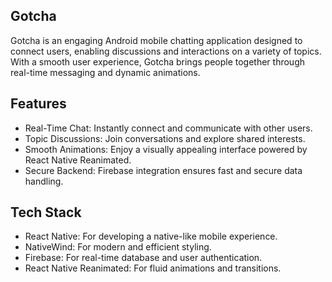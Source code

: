 
## Gotcha

Gotcha is an engaging Android mobile chatting application designed to connect users, enabling discussions and interactions on a variety of topics. With a smooth user experience, Gotcha brings people together through real-time messaging and dynamic animations.
## Features

- Real-Time Chat: Instantly connect and communicate with other users.
- Topic Discussions: Join conversations and explore shared interests.
- Smooth Animations: Enjoy a visually appealing interface powered by React Native Reanimated.
- Secure Backend: Firebase integration ensures fast and secure data handling.
## Tech Stack

- React Native: For developing a native-like mobile experience.
- NativeWind: For modern and efficient styling.
- Firebase: For real-time database and user authentication.
- React Native Reanimated: For fluid animations and transitions.
